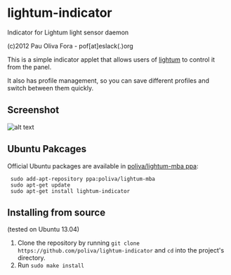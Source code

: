 lightum-indicator
=================

Indicator for Lightum light sensor daemon

(c)2012 Pau Oliva Fora - pof[at]eslack(.)org


This is a simple indicator applet that allows users of [lightum](https://github.com/poliva/lightum) to control it from the panel.

It also has profile management, so you can save different profiles and switch between them quickly.

## Screenshot
![alt text](https://github.com/poliva/lightum-indicator/raw/master/icons/lightum-indicator.png "lightum-indicator screenshot")

## Ubuntu Pakcages
Official Ubuntu packages are available in [poliva/lightum-mba ppa](https://launchpad.net/~poliva/+archive/lightum-mba):

     sudo add-apt-repository ppa:poliva/lightum-mba
     sudo apt-get update
     sudo apt-get install lightum-indicator

## Installing from source
(tested on Ubuntu 13.04)

1. Clone the repository by running ```git clone https://github.com/poliva/lightum-indicator``` and ```cd``` into the project's directory.
2. Run ```sudo make install```
